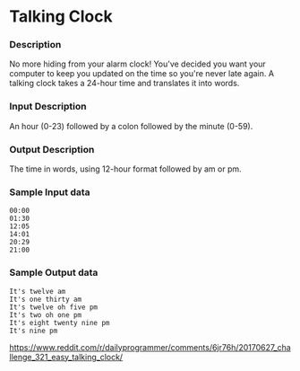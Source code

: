 # Talking Clock

### Description

No more hiding from your alarm clock! You've decided you want your computer to keep you updated on the time so you're never late again. A talking clock takes a 24-hour time and translates it into words.

### Input Description

An hour (0-23) followed by a colon followed by the minute (0-59).

### Output Description

The time in words, using 12-hour format followed by am or pm.

### Sample Input data

    00:00
    01:30
    12:05
    14:01
    20:29
    21:00

### Sample Output data

    It's twelve am
    It's one thirty am
    It's twelve oh five pm
    It's two oh one pm
    It's eight twenty nine pm
    It's nine pm

https://www.reddit.com/r/dailyprogrammer/comments/6jr76h/20170627_challenge_321_easy_talking_clock/
